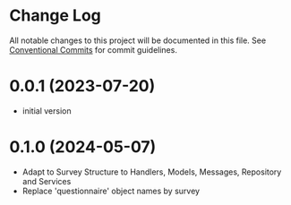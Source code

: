 # Change Log

All notable changes to this project will be documented in this file.
See [Conventional Commits](https://conventionalcommits.org) for commit guidelines.

# 0.0.1 (2023-07-20)
- initial version

# 0.1.0 (2024-05-07)
- Adapt to Survey Structure to Handlers, Models, Messages, Repository and Services
- Replace 'questionnaire' object names by survey

